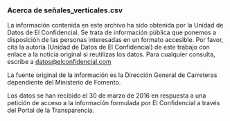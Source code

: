 ### Acerca de señales_verticales.csv

La información contenida en este archivo ha sido obtenida por la Unidad de Datos de El Confidencial.
Se trata de información pública que ponemos a disposición de las personas interesadas en un formato accesible. 
Por favor, cita la autoría (Unidad de Datos de El Confidencial) de este trabajo con enlace a la noticia original si reutilizas los datos. Para cualquier consulta, escribe a datos@elconfidencial.com

La fuente original de la información es la Dirección General de Carreteras dependiente del Ministerio de Fomento.

Los datos se han recibido el 30 de marzo de 2016 en respuesta a una petición de acceso a la información formulada por El Confidencial a través del Portal de la Transparencia.
